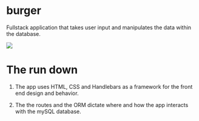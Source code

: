 # burger



Fullstack application that takes user input and manipulates the data within the database.

![](public/assets/images/gb.png)


# The run down

1. The app uses HTML, CSS and Handlebars as a framework for the front end design and behavior.

2. The the routes and the ORM dictate where and how the app interacts with the mySQL database.
